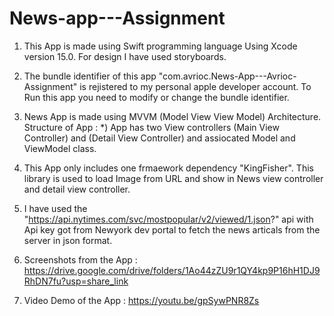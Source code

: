 # News-app---Assignment

1) This App is made using Swift programming language Using Xcode version 15.0. For design I have used storyboards. 

2) The bundle identifier of this app "com.avrioc.News-App---Avrioc-Assignment" is rejistered to my personal apple developer account. To Run this app you need to modify or change the bundle identifier. 

3) News App is made using MVVM (Model View View Model) Architecture. Structure of App : 
   *) App has two View controllers (Main View Controller) and (Detail View Controller) and assiocated Model and ViewModel class. 
   
4) This App only includes one frmaework dependency "KingFisher". This library is used to load Image from URL and show in News view controller and detail view controller. 

5) I have used the "https://api.nytimes.com/svc/mostpopular/v2/viewed/1.json?" api with Api key got from Newyork dev portal to fetch the news articals from the server in json format. 

6) Screenshots from the App : https://drive.google.com/drive/folders/1Ao44zZU9r1QY4kp9P16hH1DJ9RhDN7fu?usp=share_link

 7) Video Demo of the App : 
    https://youtu.be/gpSywPNR8Zs
    

